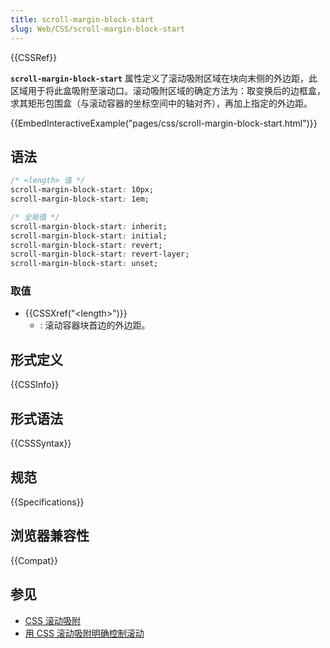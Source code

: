 ```yaml
---
title: scroll-margin-block-start
slug: Web/CSS/scroll-margin-block-start
---
```


{{CSSRef}}

**`scroll-margin-block-start`** 属性定义了滚动吸附区域在块向末侧的外边距，此区域用于将此盒吸附至滚动口。滚动吸附区域的确定方法为：取变换后的边框盒，求其矩形包围盒（与滚动容器的坐标空间中的轴对齐），再加上指定的外边距。

{{EmbedInteractiveExample("pages/css/scroll-margin-block-start.html")}}

## 语法

```css
/* <length> 值 */
scroll-margin-block-start: 10px;
scroll-margin-block-start: 1em;

/* 全局值 */
scroll-margin-block-start: inherit;
scroll-margin-block-start: initial;
scroll-margin-block-start: revert;
scroll-margin-block-start: revert-layer;
scroll-margin-block-start: unset;
```

### 取值

- {{CSSXref("&lt;length&gt;")}}
  - : 滚动容器块首边的外边距。

## 形式定义

{{CSSInfo}}

## 形式语法

{{CSSSyntax}}

## 规范

{{Specifications}}

## 浏览器兼容性

{{Compat}}

## 参见

- [CSS 滚动吸附](/zh-CN/docs/Web/CSS/CSS_scroll_snap)
- [用 CSS 滚动吸附明确控制滚动](https://web.dev/css-scroll-snap/)
